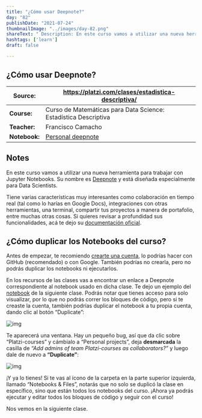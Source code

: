 ```yaml
---
title: "¿Cómo usar Deepnote?"
day: "82"
publishDate: "2021-07-24"
thumbnailImage: "../images/day-82.png"
shareText: " Description: En este curso vamos a utilizar una nueva herramienta para trabajar con Jupyter Notebooks. Su nombre es [Deepnote](https://deepnote.com/) y está diseñada especialmente para Data Scientists. "
hashtags: ['learn']
draft: false

---
```


## ¿Cómo usar Deepnote?

| Source:       | https://platzi.com/clases/estadistica-descriptiva/           |
| ------------- | ------------------------------------------------------------ |
| **Course:**   | Curso de Matemáticas para Data Science: Estadística Descriptiva |
| **Teacher:**  | Francisco Camacho                                            |
| **Notebook:** | [Personal deepnote](https://deepnote.com/project/curso-estadistica-descriptiva-2021-Duplicate-7uTueWZDQ-aKrq24bLdf2A) |


## Notes 

En este curso vamos a utilizar una nueva herramienta para trabajar con Jupyter Notebooks. Su nombre es [Deepnote](https://deepnote.com/) y está diseñada especialmente para Data Scientists.

Tiene varias características muy interesantes como colaboración en tiempo real (tal como lo harías en Google Docs), integraciones con otras herramientas, una terminal, compartir tus proyectos a manera de portafolio, entre muchas otras cosas. Si quieres revisar a profundidad sus funcionalidades, acá te dejo su [documentación oficial](https://docs.deepnote.com/features/real-time-collaboration).

## ¿Cómo duplicar los Notebooks del curso?

Antes de empezar, te recomiendo [crearte una cuenta](https://deepnote.com/), lo podrías hacer con GitHub (recomendado) o con Google. También podrías no crearla, pero no podrás duplicar los notebooks ni ejecutarlos.

En los recursos de las clases vas a encontrar un enlace a Deepnote correspondiente al notebook usado en dicha clase. Te dejo un ejemplo del [notebook](https://deepnote.com/project/curso-estadistica-descriptiva-2021-P1aZSOmoRU-PTaJ6oWEKhw/%2Fplatzi-curso-estadistica-descriptiva-2021%2F[clase-04]tipos-de-datos.ipynb) de la siguiente clase. Podrás notar que tienes acceso para solo visualizar, por lo que no podrás correr los bloques de código, pero si te creaste la cuenta, también podrías duplicar el notebook a tu propia cuenta, dando clic al botón “Duplicate”:

![img](https://i.imgur.com/P3zVuP4.png)

Te aparecerá una ventana. Hay un pequeño bug, así que da clic sobre “Platzi-courses” y cámbialo a “Personal projects”, deja **desmarcada** la casilla de *“Add admins of team Platzi-courses as collaborators?”* y luego dale de nuevo a **“Duplicate”**:

![img](https://i.imgur.com/tjhu42f.png)

¡Y ya lo tienes! Si te vas al ícono de la carpeta en la parte superior izquierda, llamado “Notebooks & Files”, notarás que no solo se duplicó la clase en específico, sino que están todos los notebooks del curso. ¡Ahora ya podrás ejecutar y editar todos los bloques de código y seguir con el curso!

Nos vemos en la siguiente clase.

